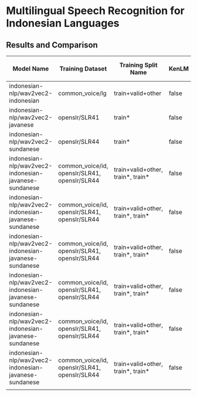 # Multilingual Speech Recognition for Indonesian Languages


## Results and Comparison

| Model Name | Training Dataset | Training Split Name | KenLM | Epoch | Test Dataset | Test Split Name |  WER (%) |
|------------|---------|-------|-------|-------|-------|-------|-----|
| indonesian-nlp/wav2vec2-indonesian | common_voice/lg | train+valid+other | false | 200 | common_voice/id | test | 12.20 |
| indonesian-nlp/wav2vec2-javanese | openslr/SLR41 | train* | false | 200 | openslr/SLR41 | test* | 16.92 |
| indonesian-nlp/wav2vec2-sundanese | openslr/SLR44 | train* | false | 200 | openslr/SLR44 | test* | 6.74 |
| indonesian-nlp/wav2vec2-indonesian-javanese-sundanese | common_voice/id, openslr/SLR41, openslr/SLR44 | train+valid+other, train*, train* | false | 200 | common_voice/id | test | 12.38 |
| indonesian-nlp/wav2vec2-indonesian-javanese-sundanese | common_voice/id, openslr/SLR41, openslr/SLR44 | train+valid+other, train*, train* | false | 200 | openslr/SLR41 | test* | 17.52 |
| indonesian-nlp/wav2vec2-indonesian-javanese-sundanese | common_voice/id, openslr/SLR41, openslr/SLR44 | train+valid+other, train*, train* | false | 200 | openslr/SLR44 | test* | 7.34 |
| indonesian-nlp/wav2vec2-indonesian-javanese-sundanese | common_voice/id, openslr/SLR41, openslr/SLR44 | train+valid+other, train*, train* | false | 300 | common_voice/id | test | 11.57 |
| indonesian-nlp/wav2vec2-indonesian-javanese-sundanese | common_voice/id, openslr/SLR41, openslr/SLR44 | train+valid+other, train*, train* | false | 300 | openslr/SLR41 | test* | 16.57 |
| indonesian-nlp/wav2vec2-indonesian-javanese-sundanese | common_voice/id, openslr/SLR41, openslr/SLR44 | train+valid+other, train*, train* | false | 300 | openslr/SLR44 | test* | 6.72 |
|            |         |       |     |
